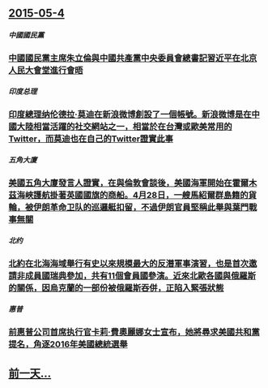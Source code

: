 ## [2015-05-4](/zh/news/2015/05/4/index.md)

##### 中國國民黨
### [中國國民黨主席朱立倫與中國共產黨中央委員會總書記習近平在北京人民大會堂進行會晤](/zh/news/2015/05/4/中國國民黨主席朱立倫與中國共產黨中央委員會總書記習近平在北京人民大會堂進行會晤.md)
##### 印度总理
### [印度總理纳伦德拉·莫迪在新浪微博創設了一個帳號。新浪微博是在中國大陸相當活躍的社交網站之一，相當於在台灣或歐美常用的Twitter，而莫迪也在自己的Twitter證實此事](/zh/news/2015/05/4/印度總理纳伦德拉-莫迪在新浪微博創設了一個帳號-新浪微博是在中國大陸相當活躍的社交網站之一-相當於在台灣或歐美常用的Tw.md)
##### 五角大廈
### [美國五角大廈發言人證實，在與倫敦會談後，美國海軍開始在霍爾木茲海峽護航掛著英國國旗的商船。4月28日，一艘馬紹爾群島籍的貨輪，被伊朗革命卫队的巡邏艇扣留，不過伊朗官員堅稱此舉與葉門戰事無關](/zh/news/2015/05/4/美國五角大廈發言人證實-在與倫敦會談後-美國海軍開始在霍爾木茲海峽護航掛著英國國旗的商船-4月28日-一艘馬紹爾群島籍的.md)
##### 北约
### [北約在北海海域舉行有史以來規模最大的反潛軍事演習，也是首次邀請非成員國瑞典參加，共有11個會員國參演。近來北歐各國與俄羅斯的關係，因烏克蘭的一部份被俄羅斯吞併，正陷入緊張狀態](/zh/news/2015/05/4/北約在北海海域舉行有史以來規模最大的反潛軍事演習-也是首次邀請非成員國瑞典參加-共有11個會員國參演-近來北歐各國與俄羅.md)
##### 惠普
### [前惠普公司首席执行官卡莉·費奧麗娜女士宣布，她將尋求美國共和黨提名，角逐2016年美國總統選舉](/zh/news/2015/05/4/前惠普公司首席执行官卡莉-費奧麗娜女士宣布-她將尋求美國共和黨提名-角逐2016年美國總統選舉.md)
## [前一天...](/zh/news/2015/05/2/index.md)

